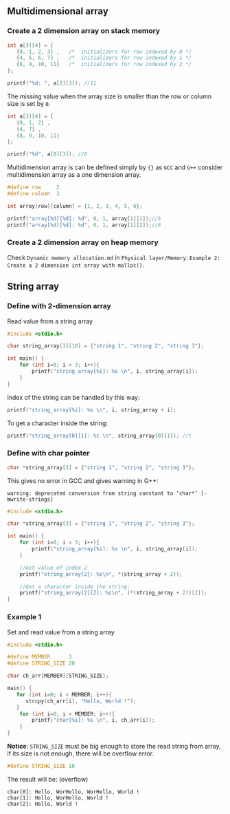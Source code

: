 ## Multidimensional array

### Create a 2 dimension array on stack memory

```c
int a[3][4] = {  
   {0, 1, 2, 3} ,   /*  initializers for row indexed by 0 */
   {4, 5, 6, 7} ,   /*  initializers for row indexed by 1 */
   {8, 9, 10, 11}   /*  initializers for row indexed by 2 */
};

printf("%d: ", a[2][3]); //11
```
The missing value when the array size is smaller than the row or column size is set by ``0``.

```c
int a[3][4] = {  
   {0, 1, 2} ,
   {4, 7} ,
   {8, 9, 10, 11}
};

printf("%d", a[0][3]); //0
```

Multidimension array is can be defined simply by ``{}`` as ``GCC`` and ``G++`` consider multidimension array as a one dimension array.

```c
#define row 	2
#define column 	3

int array[row][column] = {1, 2, 3, 4, 5, 6};

printf("array[%d][%d]: %d", 0, 1, array[1][1]);//5
printf("array[%d][%d]: %d", 0, 1, array[1][2]);//6
```

### Create a 2 dimension array on heap memory

Check ``Dynamic memory allocation.md`` in ``Physical layer/Memory``: ``Example 2: Create a 2 dimension int array with malloc()``.

## String array

### Define with 2-dimension array

Read value from a string array

```c
#include <stdio.h>

char string_array[3][10] = {"string 1", "string 2", "string 3"};

int main() {
	for (int i=0; i < 3; i++){
		printf("string_array[%i]: %s \n", i, string_array[i]);
	}
}
```

Index of the string can be handled by this way:

```c
printf("string_array[%i]: %s \n", i, string_array + i);
```

To get a character inside the string: 

```c
printf("string_array[0][1]: %c \n", string_array[0][1]); //t
```

### Define with char pointer

```c
char *string_array[3] = {"string 1", "string 2", "string 3"};
```

This gives no error in GCC and gives warning in G++:

```
warning: deprecated conversion from string constant to ‘char*’ [-Wwrite-strings]
```

```c
#include <stdio.h>

char *string_array[3] = {"string 1", "string 2", "string 3"};

int main() {
	for (int i=0; i < 3; i++){
		printf("string_array[%i]: %s \n", i, string_array[i]);
	}

	//Get value of index 2
	printf("string_array[2]: %s\n", *(string_array + 2));

	//Get a character inside the string: 
	printf("string_array[2][2]: %c\n", (*(string_array + 2))[2]);
}
```

### Example 1

Set and read value from a string array

```c
#include <stdio.h>

#define MEMBER      3
#define STRING_SIZE 20

char ch_arr[MEMBER][STRING_SIZE];

main() {
   for (int i=0; i < MEMBER; i++){
      strcpy(ch_arr[i], "Hello, World !");
   }
	for (int i=0; i < MEMBER; i++){
		printf("char[%i]: %s \n", i, ch_arr[i]);
	}
}
```

**Notice**: ``STRING_SIZE`` must be big enough to store the read string from array, if its size is not enough, there will be overflow error.

```c
#define STRING_SIZE 10
```

The result will be: (overflow)

```
char[0]: Hello, WorHello, WorHello, World ! 
char[1]: Hello, WorHello, World ! 
char[2]: Hello, World ! 
```